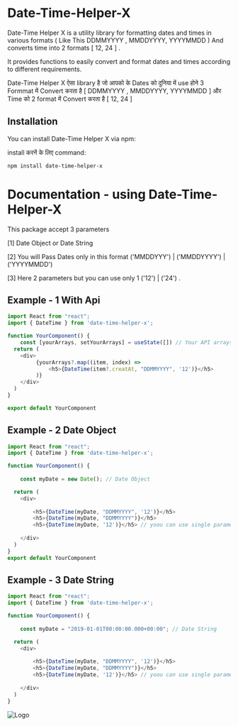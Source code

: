 # **Date-Time-Helper-X**

Date-Time Helper X is a utility library for formatting dates and times in various formats ( Like This DDMMYYYY  ,  MMDDYYYY,  YYYYMMDD )  And converts time into 2 formats [ 12, 24 ] . 

It provides functions to easily convert and format dates and times according to different requirements.

Date-Time Helper X ऐसा library है जो आपको के Dates को दुनिया में use होने 3 Formmat में Convert करता है [ DDMMYYYY  ,  MMDDYYYY,  YYYYMMDD ] और Time को 2 format में Convert करता है [ 12, 24 ]

## Installation
You can install Date-Time Helper X via npm:

install करनें के लिए command:

```bash
npm install date-time-helper-x
```




# **Documentation - using Date-Time-Helper-X**
This package accept 3 parameters

  [1] Date Object or Date String 

  [2] You will Pass Dates only in this format ('MMDDYYY') | ('MMDDYYYY') | ('YYYYMMDD')

  [3] Here 2 parameters but you can use only 1 ('12') | ('24') 
.

## Example - 1 With Api
```javascript
import React from "react";
import { DateTime } from 'date-time-helper-x';

function YourComponent() {
    const [yourArrays, setYourArrays] = useState([]) // Your API arrays
  return (
    <div>
         {yourArrays?.map((item, index) =>
             <h5>{DateTime(item?.creatAt, "DDMMYYYY", '12')}</h5>
         )}
    </div>
  )
}

export default YourComponent
```

## Example - 2 Date Object
```javascript
import React from "react";
import { DateTime } from 'date-time-helper-x';

function YourComponent() {
    
    const myDate = new Date(); // Date Object

  return (
    <div>
  
        <h5>{DateTime(myDate, "DDMMYYYY", '12')}</h5>
        <h5>{DateTime(myDate, "DDMMYYYY")}</h5>
        <h5>{DateTime(myDate, '12')}</h5> // yoou can use single parameters 
   
    </div>
  )
}
export default YourComponent
```

## Example - 3 Date String
```javascript
import React from "react";
import { DateTime } from 'date-time-helper-x';

function YourComponent() {
    
    const myDate = "2019-01-01T00:00:00.000+00:00"; // Date String

  return (
    <div>
  
        <h5>{DateTime(myDate, "DDMMYYYY", '12')}</h5>
        <h5>{DateTime(myDate, "DDMMYYYY")}</h5>
        <h5>{DateTime(myDate, '12')}</h5> // yoou can use single parameters 
   
    </div>
  )
}
```
![Logo](https://www.npmjs.com/npm-avatar/eyJhbGciOiJIUzI1NiIsInR5cCI6IkpXVCJ9.eyJhdmF0YXJVUkwiOiJodHRwczovL3MuZ3JhdmF0YXIuY29tL2F2YXRhci9jNzRkNjBlNGUxNjZkMWMwYjI5NjZlYWE1ZmMzYmRhZT9zaXplPTQ5NiZkZWZhdWx0PXJldHJvIn0.HrAnZeecqroh6AosrjLq21n9syE81R7xBzCK4XgiLBQ)

